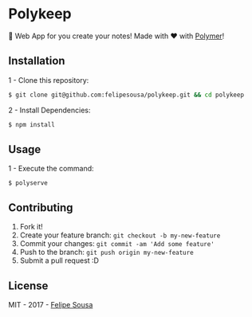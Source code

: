 # Polykeep

:book: Web App for you create your notes! Made with :heart: with [Polymer](polymer-project.org/1.0/)!

## Installation

1 - Clone this repository: 
```bash
$ git clone git@github.com:felipesousa/polykeep.git && cd polykeep
```

2 - Install Dependencies: 
```bash
$ npm install
```

## Usage

1 - Execute the command: 
```
$ polyserve
```

## Contributing
1. Fork it!
2. Create your feature branch: `git checkout -b my-new-feature`
3. Commit your changes: `git commit -am 'Add some feature'`
4. Push to the branch: `git push origin my-new-feature`
5. Submit a pull request :D

## License
MIT - 2017 - [Felipe Sousa](https://felipesousa.github.io/)